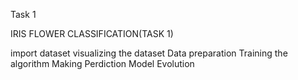 Task 1 

IRIS FLOWER CLASSIFICATION(TASK 1)

import dataset
visualizing the dataset
Data preparation
Training the algorithm
Making Perdiction
Model Evolution
